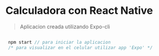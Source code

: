 # Calculadora con React Native

> Aplicacion creada utilizando Expo-cli

```js

 npm start // para iniciar la aplicacion
 /* para visualizar en el celular utilizar app 'Expo' */

```
